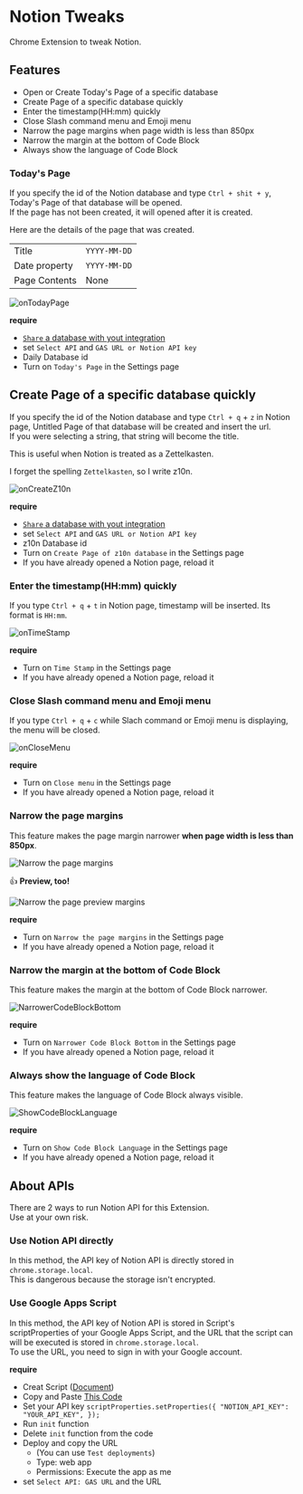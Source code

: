 # Notion Tweaks
Chrome Extension to tweak Notion.


## Features

+ Open or Create Today's Page of a specific database
+ Create Page of a specific database quickly
+ Enter the timestamp(HH:mm) quickly
+ Close Slash command menu and Emoji menu
+ Narrow the page margins when page width is less than 850px
+ Narrow the margin at the bottom of Code Block
+ Always show the language of Code Block


### Today's Page
If you specify the id of the Notion database and type `Ctrl + shit + y`,
Today's Page of that database will be opened.  
If the page has not been created, it will opened after it is created.  

Here are the details of the page that was created.

|               |              |
|---------------|--------------|
| Title         | `YYYY-MM-DD` |
| Date property | `YYYY-MM-DD` |
| Page Contents | None         |

![onTodayPage](./imgs/onTodayPage.gif)

**require**

+ [`Share` a database with yout integration](https://developers.notion.com/docs)
+ set `Select API` and `GAS URL or Notion API key`
+ Daily Database id
+ Turn on `Today's Page` in the Settings page


## Create Page of a specific database quickly
If you specify the id of the Notion database and type `Ctrl + q` + `z` in Notion page,
Untitled Page of that database will be created and insert the url.  
If you were selecting a string, that string will become the title.  

This is useful when Notion is treated as a Zettelkasten.  

I forget the spelling `Zettelkasten`, so I write z10n.  

![onCreateZ10n](./imgs/onCreateZ10n.gif)

**require**

+ [`Share` a database with yout integration](https://developers.notion.com/docs)
+ set `Select API` and `GAS URL or Notion API key`
+ z10n Database id
+ Turn on `Create Page of z10n database` in the Settings page
+ If you have already opened a Notion page, reload it


### Enter the timestamp(HH:mm) quickly
If you type `Ctrl + q` + `t` in Notion page,
timestamp will be inserted. Its format is `HH:mm`.  

![onTimeStamp](./imgs/onTimeStamp.gif)

**require**
+ Turn on `Time Stamp` in the Settings page
+ If you have already opened a Notion page, reload it


### Close Slash command menu and Emoji menu
If you type `Ctrl + q` + `c` while Slach command or Emoji menu is displaying,
the menu will be closed.  

![onCloseMenu](./imgs/onCloseMenu.gif)

**require**
+ Turn on `Close menu` in the Settings page
+ If you have already opened a Notion page, reload it


### Narrow the page margins
This feature makes the page margin narrower **when page width is less than 850px**.

![Narrow the page margins](./imgs/narrow-page-margin-page.jpg)

:thumbsup: **Preview, too!**

![Narrow the page preview margins](./imgs/narrow-page-margin-preview.jpg)

**require**
+ Turn on `Narrow the page margins` in the Settings page
+ If you have already opened a Notion page, reload it


### Narrow the margin at the bottom of Code Block
This feature makes the margin at the bottom of Code Block narrower.  

![NarrowerCodeBlockBottom](./imgs/narrow-code-block-bottom.jpg)

**require**
+ Turn on `Narrower Code Block Bottom` in the Settings page
+ If you have already opened a Notion page, reload it


### Always show the language of Code Block
This feature makes the language of Code Block always visible.  

![ShowCodeBlockLanguage](./imgs/ShowCodeBlockLanguage.gif)

**require**
+ Turn on `Show Code Block Language` in the Settings page
+ If you have already opened a Notion page, reload it


## About APIs
There are 2 ways to run Notion API for this Extension.  
Use at your own risk.


### Use Notion API directly
In this method, the API key of Notion API is directly stored in `chrome.storage.local`.  
This is dangerous because the storage isn't encrypted.  


### Use Google Apps Script
In this method, the API key of Notion API is stored in Script's scriptProperties of your Google Apps Script,
and the URL that the script can will be executed is stored in `chrome.storage.local`.  
To use the URL, you need to sign in with your Google account.

**require**
+ Creat Script ([Document](https://developers.google.com/apps-script/guides/standalone))
+ Copy and Paste [This Code](https://github.com/eetann/notion-tweaks/blob/main/src/gas.js)
+ Set your API key `scriptProperties.setProperties({ "NOTION_API_KEY": "YOUR_API_KEY", });`
+ Run `init` function
+ Delete `init` function from the code
+ Deploy and copy the URL
    + (You can use `Test deployments`)
    + Type: web app
    + Permissions: Execute the app as me
+ set `Select API: GAS URL` and the URL

